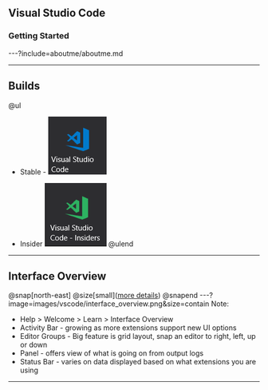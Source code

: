 ## Visual Studio Code
### Getting Started

---?include=aboutme/aboutme.md

---
## Builds

@ul
- Stable - ![stable](images/vscode/stablebuildicon.png)

- Insider
![insider](images/vscode/insiderbuildicon.png)
@ulend

---

## Interface Overview

@snap[north-east]
@size[small]([more details](https://code.visualstudio.com/docs/getstarted/userinterface))
@snapend
---?image=images/vscode/interface_overview.png&size=contain
Note:
- Help > Welcome > Learn > Interface Overview
- Activity Bar - growing as more extensions support new UI options
- Editor Groups - Big feature is grid layout, snap an editor to right, left, up or down
- Panel - offers view of what is going on from output logs
- Status Bar - varies on data displayed based on what extensions you are using
---
